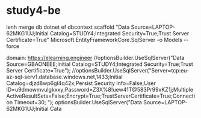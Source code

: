 # study4-be
lenh merge db 
dotnet ef dbcontext scaffold "Data Source=LAPTOP-62MKG1UJ;Initial Catalog=STUDY4;Integrated Security=True;Trust Server Certificate=True" Microsoft.EntityFrameworkCore.SqlServer -o Models --force

domain: https://elearning.engineer
 //optionsBuilder.UseSqlServer("Data Source=GBAONEEE;Initial Catalog=STUDY4;Integrated Security=True;Trust Server Certificate=True");
                //optionsBuilder.UseSqlServer("Server=tcp:eu-az-sql-serv1.database.windows.net,1433;Initial Catalog=djzd8wp6gl4q42x;Persist Security Info=False;User ID=u9dmowmvulgkxxy;Password=Z3X%8!uew41T@583Pr99xKZ1j;MultipleActiveResultSets=False;Encrypt=True;TrustServerCertificate=True;Connection Timeout=30; ");
                optionsBuilder.UseSqlServer("Data Source=LAPTOP-62MKG1UJ;Initial Cata
  
